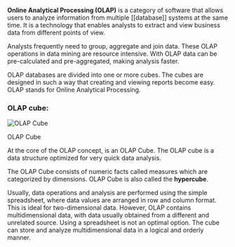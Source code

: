**Online Analytical Processing (OLAP)** is a category of software that allows users to analyze information from multiple [[database]] systems at the same time. It is a technology that enables analysts to extract and view business data from different points of view.

Analysts frequently need to group, aggregate and join data. These OLAP operations in data mining are resource intensive. With OLAP data can be pre-calculated and pre-aggregated, making analysis faster.

OLAP databases are divided into one or more cubes. The cubes are designed in such a way that creating and viewing reports become easy. OLAP stands for Online Analytical Processing.

### OLAP cube:

![OLAP Cube](https://www.guru99.com/images/1/022218_1238_WhatisOLAPO1.png)

OLAP Cube

At the core of the OLAP concept, is an OLAP Cube. The OLAP cube is a data structure optimized for very quick data analysis.  

The OLAP Cube consists of numeric facts called measures which are categorized by dimensions. OLAP Cube is also called the **hypercube**.

Usually, data operations and analysis are performed using the simple spreadsheet, where data values are arranged in row and column format. This is ideal for two-dimensional data. However, OLAP contains multidimensional data, with data usually obtained from a different and unrelated source. Using a spreadsheet is not an optimal option. The cube can store and analyze multidimensional data in a logical and orderly manner.